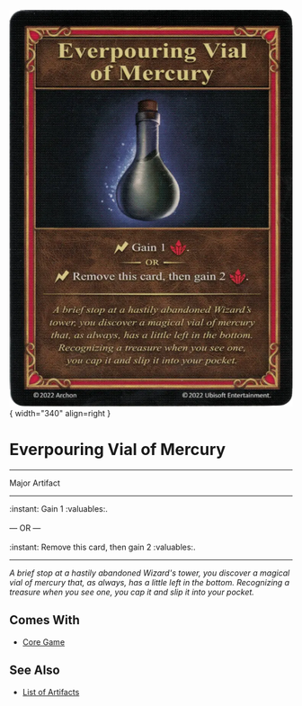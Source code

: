 ![Everpouring Vial of Mercury](../assets/artifacts_major-everpouring_vial_of_mercury.webp){ width="340" align=right }

# Everpouring Vial of Mercury
___
Major Artifact
___
:instant: Gain 1 :valuables:.<br><br>— OR —<br><br>:instant: Remove this card, then gain 2 :valuables:.
___
*A brief stop at a hastily abandoned Wizard's tower, you discover a magical vial of mercury that, as always, has a little left in the bottom. Recognizing a treasure when you see one, you cap it and slip it into your pocket.*


## Comes With

- [Core Game](../content.md)


## See Also

- [List of Artifacts](../artifacts.md)
